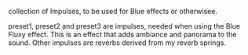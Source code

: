 collection of Impulses, to be used for Blue effects or otherwisee.

preset1, preset2 and preset3 are impulses, needed when using the Blue Fluxy effect. This is an effect that adds ambiance and panorama to the sound.
Other impulses are reverbs derived from my reverb springs.
